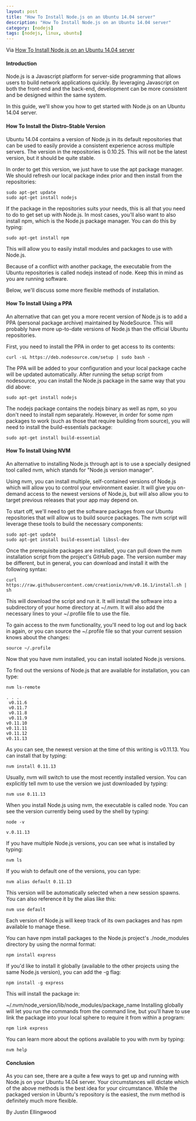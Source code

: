 ```yaml
---
layout: post
title: "How To Install Node.js on an Ubuntu 14.04 server"
description: "How To Install Node.js on an Ubuntu 14.04 server"
category: [nodejs]
tags: [nodejs, linux, ubuntu]
---
```


Via [How To Install Node.js on an Ubuntu 14.04 server](https://www.digitalocean.com/community/tutorials/how-to-install-node-js-on-an-ubuntu-14-04-server)




#### Introduction

Node.js is a Javascript platform for server-side programming that allows users to build network applications quickly. By leveraging Javascript on both the front-end and the back-end, development can be more consistent and be designed within the same system.

In this guide, we'll show you how to get started with Node.js on an Ubuntu 14.04 server.

#### How To Install the Distro-Stable Version

Ubuntu 14.04 contains a version of Node.js in its default repositories that can be used to easily provide a consistent experience across multiple servers. The version in the repositories is 0.10.25. This will not be the latest version, but it should be quite stable.

In order to get this version, we just have to use the apt package manager. We should refresh our local package index prior and then install from the repositories:

	sudo apt-get update
	sudo apt-get install nodejs

If the package in the repositories suits your needs, this is all that you need to do to get set up with Node.js. In most cases, you'll also want to also install npm, which is the Node.js package manager. You can do this by typing:

	sudo apt-get install npm

This will allow you to easily install modules and packages to use with Node.js.

Because of a conflict with another package, the executable from the Ubuntu repositories is called nodejs instead of node. Keep this in mind as you are running software.

Below, we'll discuss some more flexible methods of installation.

#### How To Install Using a PPA

An alternative that can get you a more recent version of Node.js is to add a PPA (personal package archive) maintained by NodeSource. This will probably have more up-to-date versions of Node.js than the official Ubuntu repositories.

First, you need to install the PPA in order to get access to its contents:

	curl -sL https://deb.nodesource.com/setup | sudo bash -

The PPA will be added to your configuration and your local package cache will be updated automatically. After running the setup script from nodesource, you can install the Node.js package in the same way that you did above:

	sudo apt-get install nodejs

The nodejs package contains the nodejs binary as well as npm, so you don't need to install npm separately. However, in order for some npm packages to work (such as those that require building from source), you will need to install the build-essentials package:

	sudo apt-get install build-essential

#### How To Install Using NVM

An alternative to installing Node.js through apt is to use a specially designed tool called nvm, which stands for "Node.js version manager".

Using nvm, you can install multiple, self-contained versions of Node.js which will allow you to control your environment easier. It will give you on-demand access to the newest versions of Node.js, but will also allow you to target previous releases that your app may depend on.

To start off, we'll need to get the software packages from our Ubuntu repositories that will allow us to build source packages. The nvm script will leverage these tools to build the necessary components:

	sudo apt-get update
	sudo apt-get install build-essential libssl-dev

Once the prerequisite packages are installed, you can pull down the nvm installation script from the project's GitHub page. The version number may be different, but in general, you can download and install it with the following syntax:

	curl https://raw.githubusercontent.com/creationix/nvm/v0.16.1/install.sh | sh

This will download the script and run it. It will install the software into a subdirectory of your home directory at ~/.nvm. It will also add the necessary lines to your ~/.profile file to use the file.

To gain access to the nvm functionality, you'll need to log out and log back in again, or you can source the ~/.profile file so that your current session knows about the changes:

	source ~/.profile

Now that you have nvm installed, you can install isolated Node.js versions.

To find out the versions of Node.js that are available for installation, you can type:

	nvm ls-remote

	. . .
	 v0.11.6
	 v0.11.7
	 v0.11.8
	 v0.11.9
	v0.11.10
	v0.11.11
	v0.11.12
	v0.11.13

As you can see, the newest version at the time of this writing is v0.11.13. You can install that by typing:

	nvm install 0.11.13

Usually, nvm will switch to use the most recently installed version. You can explicitly tell nvm to use the version we just downloaded by typing:

	nvm use 0.11.13

When you install Node.js using nvm, the executable is called node. You can see the version currently being used by the shell by typing:

	node -v

	v.0.11.13

If you have multiple Node.js versions, you can see what is installed by typing:

	nvm ls

If you wish to default one of the versions, you can type:

	nvm alias default 0.11.13

This version will be automatically selected when a new session spawns. You can also reference it by the alias like this:

	nvm use default

Each version of Node.js will keep track of its own packages and has npm available to manage these.

You can have npm install packages to the Node.js project's ./node_modules directory by using the normal format:

	npm install express

If you'd like to install it globally (available to the other projects using the same Node.js version), you can add the -g flag:

	npm install -g express

This will install the package in:

~/.nvm/node_version/lib/node_modules/package_name
Installing globally will let you run the commands from the command line, but you'll have to use link the package into your local sphere to require it from within a program:

	npm link express

You can learn more about the options available to you with nvm by typing:

	nvm help

#### Conclusion

As you can see, there are a quite a few ways to get up and running with Node.js on your Ubuntu 14.04 server. Your circumstances will dictate which of the above methods is the best idea for your circumstance. While the packaged version in Ubuntu's repository is the easiest, the nvm method is definitely much more flexible.

																				
By Justin Ellingwood